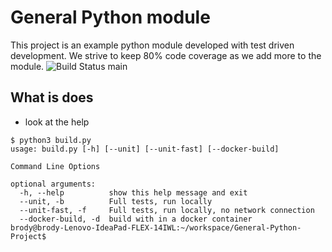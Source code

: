 # General Python module
This project is an example python module developed with test driven development. We strive to keep 80% code coverage as we add more to the module.
![Build Status main](https://github.com/github/docs/actions/workflows/main.yml/badge.svg?branch=main)

## What is does
* look at the help
```
$ python3 build.py 
usage: build.py [-h] [--unit] [--unit-fast] [--docker-build]

Command Line Options

optional arguments:
  -h, --help          show this help message and exit
  --unit, -b          Full tests, run locally
  --unit-fast, -f     Full tests, run locally, no network connection
  --docker-build, -d  build with in a docker container
brody@brody-Lenovo-IdeaPad-FLEX-14IWL:~/workspace/General-Python-Project$ 

```

